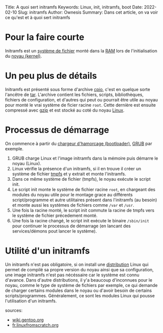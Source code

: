 Title: A quoi sert initramfs
Keywords: Linux, init, initramfs, boot
Date: 2022-02-10
Slug: initramfs
Author: Ownesis
Summary: Dans cet article, on va voir ce qu'est et à quoi sert initramfs

# Pour la faire courte
Initramfs est un [système de fichier](https://ilearned.eu/fat.html) monté dans la [RAM](https://en.wikipedia.org/wiki/Random-access_memory) lors de l'initialisation du [noyau (kernel)](https://fr.wikipedia.org/wiki/Noyau_de_syst%C3%A8me_d%27exploitation).

# Un peu plus de détails
Initramfs est présenté sous forme d'archive [cpio](https://fr.wikipedia.org/wiki/Cpio), c'est en quelque sorte l'ancêtre de [tar](https://doc.ubuntu-fr.org/tar).
L'archive contient les fichiers, scripts, bibliothèques, fichiers de configuration, et d'autres qui peut ou pourrait être utile au noyau pour monté le vrai système de ficier racine `root`.
Cette dernière est ensuite compressé avec [gzip](https://fr.wikipedia.org/wiki/Gzip) et est stocké au coté du noyau [Linux](https://en.wikipedia.org/wiki/Linux_kernel).

# Processus de démarrage
On commence à partir du [chargeur d'hamorcage (bootloader)](https://fr.wikipedia.org/wiki/Chargeur_d%27amor%C3%A7age), [GRUB](https://www.gnu.org/software/grub/) par exemple.

1. GRUB charge Linux et l'image initramfs dans la mémoire puis démarre le noyau (Linux).
2. Linux vérifie la présence d'un initramfs, si il en trouve il créer un système de fichier [tmpfs](https://doc.ubuntu-fr.org/tmpfs) et y extrait et monte l'initramfs.
3. Dans ce même système de fichier (tmpfs), le noyau exécute le script init.
4. Le script init monte le système de fichier racine `root`, en chargeant des modules du noyau utile pour le montage grace au différents script/programme et autre utilitaires présent dans l'initramfs (au besoin) et monte aussi les systèmes de fichiers comme `/var` et `/usr`.
5. Une fois la racine monté, le script init commute la racine de tmpfs vers le système de fichier précedement monté.
6. Une fois la racine changé, le script init exécute le binaire `/sbin/init` pour continuer le processus de démarrage (en lancant des services/démons pout lancer le système).

# Utilité d'un initramfs
Un initramfs n'est pas obligatoire, si on install une [distribution](https://fr.wikipedia.org/wiki/Distribution_Linux) Linux qui permet de compilé sa propre version du noyau ainsi que sa configuration, une image initramfs n'est pas nécéssaire car le système est connu d'avance.
Dans d'autre distributions, il y'a beaucoup d'inconnues pour le noyau, comme le type de système de fichiers par exemple, ce qui demande de charger certains modules dans le noyau ou d'avoir besoin de certains scripts/programmes.
Généralement, ce sont les modules Linux qui pousse l'utilisation d'un initramfs.

sources:
 - [wiki.gentoo.org](https://wiki.gentoo.org/wiki/Initramfs/Guide/fr)
 - [fr.linuxfromscratch.org](https://www.fr.linuxfromscratch.org/view/blfs-svn/postlfs/initramfs.html)
